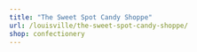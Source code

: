 ```yaml
---
title: "The Sweet Spot Candy Shoppe"
url: /louisville/the-sweet-spot-candy-shoppe/
shop: confectionery
---
```

